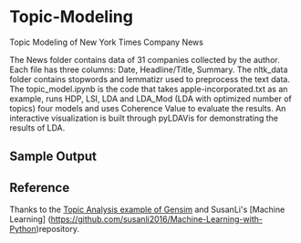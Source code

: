 # Topic-Modeling
Topic Modeling of New York Times Company News

The News folder contains data of 31 companies collected by the author. Each file has three columns: Date, Headline/Title, Summary.
The nltk_data folder contains stopwords and lemmatizr used to preprocess the text data. 
The topic_model.ipynb is the code that takes apple-incorporated.txt as an example, runs HDP, LSI, LDA and LDA_Mod (LDA with optimized number of topics) four models and uses Coherence Value to evaluate the results. An interactive visualization is built through pyLDAVis for demonstrating the results of LDA.

## Sample Output


## Reference
Thanks to the [Topic Analysis example of Gensim](https://markroxor.github.io/gensim/static/notebooks/gensim_news_classification.html) and SusanLi's [Machine Learning]  (https://github.com/susanli2016/Machine-Learning-with-Python)repository. 


